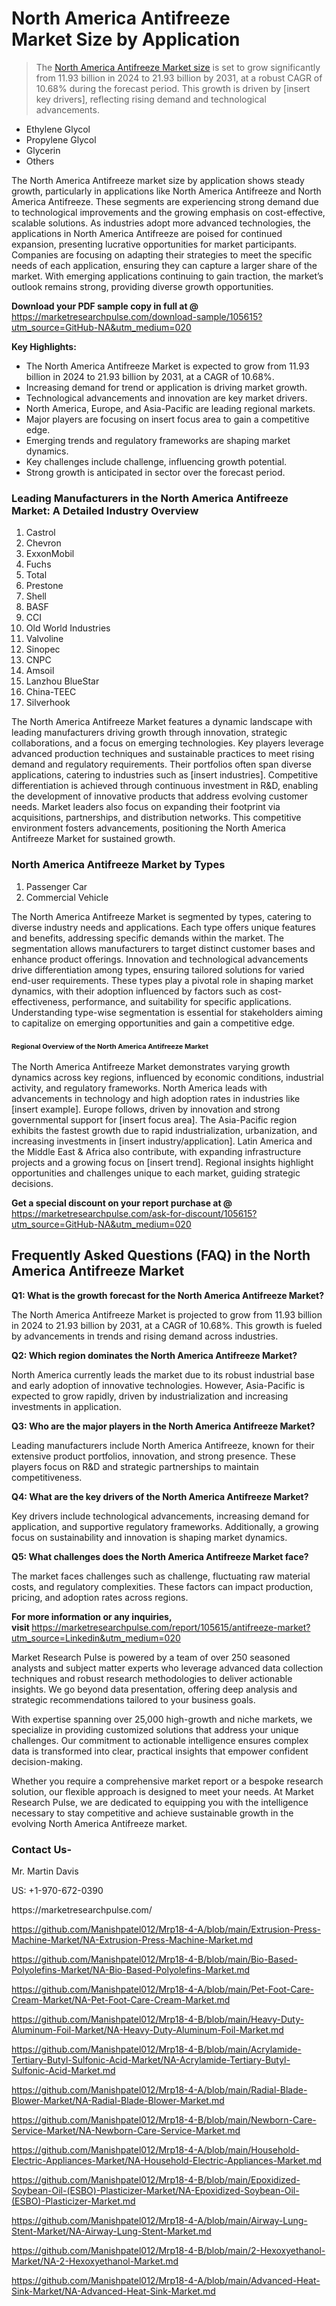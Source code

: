 <h1>North America Antifreeze Market&nbsp;Size by Application</h1><blockquote><p>The <a href="https://marketresearchpulse.com/download-sample/105615?utm_source=GitHub-NA&amp;utm_medium=020">North America Antifreeze Market size</a> is set to grow significantly from 11.93 billion in 2024 to 21.93 billion by 2031, at a robust CAGR of 10.68% during the forecast period. This growth is driven by [insert key drivers], reflecting rising demand and technological advancements.</p></blockquote><ul><li>Ethylene Glycol<li> Propylene Glycol<li> Glycerin<li> Others</li></ul><p>The North America Antifreeze market size by application shows steady growth, particularly in applications like North America Antifreeze and North America Antifreeze. These segments are experiencing strong demand due to technological improvements and the growing emphasis on cost-effective, scalable solutions. As industries adopt more advanced technologies, the applications in North America Antifreeze are poised for continued expansion, presenting lucrative opportunities for market participants. Companies are focusing on adapting their strategies to meet the specific needs of each application, ensuring they can capture a larger share of the market. With emerging applications continuing to gain traction, the market’s outlook remains strong, providing diverse growth opportunities.</p><p><strong>Download your PDF sample copy in full at @ </strong><a href="https://marketresearchpulse.com/download-sample/105615?utm_source=GitHub-NA&amp;utm_medium=020">https://marketresearchpulse.com/download-sample/105615?utm_source=GitHub-NA&amp;utm_medium=020</a></p><p><strong>Key Highlights: </strong></p><ul><li>The North America Antifreeze Market is expected to grow from 11.93 billion in 2024 to 21.93 billion by 2031, at a CAGR of 10.68%.</li><li>Increasing demand for trend or application is driving market growth.</li><li>Technological advancements and innovation are key market drivers.</li><li>North America, Europe, and Asia-Pacific are leading regional markets.</li><li>Major players are focusing on insert focus area to gain a competitive edge.</li><li>Emerging trends and regulatory frameworks are shaping market dynamics.</li><li>Key challenges include challenge, influencing growth potential.</li><li>Strong growth is anticipated in sector over the forecast period.</li></ul><h3>Leading Manufacturers in the North America Antifreeze Market: A Detailed Industry Overview</h3><ol><li>Castrol</li><li>Chevron</li><li>ExxonMobil</li><li>Fuchs</li><li>Total</li><li>Prestone</li><li>Shell</li><li>BASF</li><li>CCI</li><li>Old World Industries</li><li>Valvoline</li><li>Sinopec</li><li>CNPC</li><li>Amsoil</li><li>Lanzhou BlueStar</li><li>China-TEEC</li><li>Silverhook</li></ol><div class="flex max-w-full flex-col flex-grow"><div class="min-h-8 text-message flex w-full flex-col items-end gap-2 whitespace-normal break-words [.text-message+&amp;]:mt-5" dir="auto" data-message-author-role="assistant" data-message-id="fd8432e4-4910-450d-b182-61b7bfb0a01f" data-message-model-slug="gpt-4o"><div class="flex w-full flex-col gap-1 empty:hidden first:pt-[3px]"><div class="markdown prose w-full break-words dark:prose-invert light"><p>The North America Antifreeze Market features a dynamic landscape with leading manufacturers driving growth through innovation, strategic collaborations, and a focus on emerging technologies. Key players leverage advanced production techniques and sustainable practices to meet rising demand and regulatory requirements. Their portfolios often span diverse applications, catering to industries such as [insert industries]. Competitive differentiation is achieved through continuous investment in R&amp;D, enabling the development of innovative products that address evolving customer needs. Market leaders also focus on expanding their footprint via acquisitions, partnerships, and distribution networks. This competitive environment fosters advancements, positioning the North America Antifreeze Market for sustained growth.</p></div></div></div></div><h3>North America Antifreeze Market by Types</h3><ol><li>Passenger Car<li> Commercial Vehicle</li></ol><div class="flex max-w-full flex-col flex-grow"><div class="min-h-8 text-message flex w-full flex-col items-end gap-2 whitespace-normal break-words [.text-message+&amp;]:mt-5" dir="auto" data-message-author-role="assistant" data-message-id="084470be-0bb7-4664-bddf-5156b4f41249" data-message-model-slug="gpt-4o-mini"><div class="flex w-full flex-col gap-1 empty:hidden first:pt-[3px]"><div class="markdown prose w-full break-words dark:prose-invert light"><p>The North America Antifreeze Market is segmented by types, catering to diverse industry needs and applications. Each type offers unique features and benefits, addressing specific demands within the market. The segmentation allows manufacturers to target distinct customer bases and enhance product offerings. Innovation and technological advancements drive differentiation among types, ensuring tailored solutions for varied end-user requirements. These types play a pivotal role in shaping market dynamics, with their adoption influenced by factors such as cost-effectiveness, performance, and suitability for specific applications. Understanding type-wise segmentation is essential for stakeholders aiming to capitalize on emerging opportunities and gain a competitive edge.</p></div></div></div></div><h3><span style="font-size: 11px;">Regional Overview of the North America Antifreeze Market</span></h3><div class="flex max-w-full flex-col flex-grow"><div class="min-h-8 text-message flex w-full flex-col items-end gap-2 whitespace-normal break-words [.text-message+&amp;]:mt-5" dir="auto" data-message-author-role="assistant" data-message-id="e9038762-ce64-4e30-91c9-9bd413514231" data-message-model-slug="gpt-4o-mini"><div class="flex w-full flex-col gap-1 empty:hidden first:pt-[3px]"><div class="markdown prose w-full break-words dark:prose-invert light"><p>The North America Antifreeze Market demonstrates varying growth dynamics across key regions, influenced by economic conditions, industrial activity, and regulatory frameworks. North America leads with advancements in technology and high adoption rates in industries like [insert example]. Europe follows, driven by innovation and strong governmental support for [insert focus area]. The Asia-Pacific region exhibits the fastest growth due to rapid industrialization, urbanization, and increasing investments in [insert industry/application]. Latin America and the Middle East &amp; Africa also contribute, with expanding infrastructure projects and a growing focus on [insert trend]. Regional insights highlight opportunities and challenges unique to each market, guiding strategic decisions.</p></div></div></div></div><p><strong>Get a special discount on your report purchase at @ </strong><a href="https://marketresearchpulse.com/ask-for-discount/105615?utm_source=GitHub-NA&amp;utm_medium=020">https://marketresearchpulse.com/ask-for-discount/105615?utm_source=GitHub-NA&amp;utm_medium=020</a></p><h2>Frequently Asked Questions (FAQ) in the North America Antifreeze Market</h2><p><strong>Q1: What is the growth forecast for the North America Antifreeze Market?</strong></p><p>The North America Antifreeze Market is projected to grow from 11.93 billion in 2024 to 21.93 billion by 2031, at a CAGR of 10.68%. This growth is fueled by advancements in trends and rising demand across industries.</p><p><strong>Q2: Which region dominates the North America Antifreeze Market?</strong></p><p>North America currently leads the market due to its robust industrial base and early adoption of innovative technologies. However, Asia-Pacific is expected to grow rapidly, driven by industrialization and increasing investments in application.</p><p><strong>Q3: Who are the major players in the North America Antifreeze Market?</strong></p><p>Leading manufacturers include North America Antifreeze, known for their extensive product portfolios, innovation, and strong presence. These players focus on R&amp;D and strategic partnerships to maintain competitiveness.</p><p><strong>Q4: What are the key drivers of the North America Antifreeze Market?</strong></p><p>Key drivers include technological advancements, increasing demand for application, and supportive regulatory frameworks. Additionally, a growing focus on sustainability and innovation is shaping market dynamics.</p><p><strong>Q5: What challenges does the North America Antifreeze Market face?</strong></p><p>The market faces challenges such as challenge, fluctuating raw material costs, and regulatory complexities. These factors can impact production, pricing, and adoption rates across regions.</p><p><strong>For more information or any inquiries, visit&nbsp;</strong><a href="https://marketresearchpulse.com/report/105615/antifreeze-market?utm_source=Linkedin&utm_medium=020">https://marketresearchpulse.com/report/105615/antifreeze-market?utm_source=Linkedin&utm_medium=020</a></p><p>Market Research Pulse is powered by a team of over 250 seasoned analysts and subject matter experts who leverage advanced data collection techniques and robust research methodologies to deliver actionable insights. We go beyond data presentation, offering deep analysis and strategic recommendations tailored to your business goals.</p><p>With expertise spanning over 25,000 high-growth and niche markets, we specialize in providing customized solutions that address your unique challenges. Our commitment to actionable intelligence ensures complex data is transformed into clear, practical insights that empower confident decision-making.</p><p>Whether you require a comprehensive market report or a bespoke research solution, our flexible approach is designed to meet your needs. At Market Research Pulse, we are dedicated to equipping you with the intelligence necessary to stay competitive and achieve sustainable growth in the evolving North America Antifreeze market.</p><h3><strong>Contact Us-</strong></h3><p>Mr. Martin Davis</p><p>US: +1-970-672-0390</p><p>https://marketresearchpulse.com/</p><p><a href="https://github.com/Manishpatel012/Mrp18-4-A/blob/main/Extrusion-Press-Machine-Market/NA-Extrusion-Press-Machine-Market.md">https://github.com/Manishpatel012/Mrp18-4-A/blob/main/Extrusion-Press-Machine-Market/NA-Extrusion-Press-Machine-Market.md</a></p><p><a href="https://github.com/Manishpatel012/Mrp18-4-B/blob/main/Bio-Based-Polyolefins-Market/NA-Bio-Based-Polyolefins-Market.md">https://github.com/Manishpatel012/Mrp18-4-B/blob/main/Bio-Based-Polyolefins-Market/NA-Bio-Based-Polyolefins-Market.md</a></p><p><a href="https://github.com/Manishpatel012/Mrp18-4-A/blob/main/Pet-Foot-Care-Cream-Market/NA-Pet-Foot-Care-Cream-Market.md">https://github.com/Manishpatel012/Mrp18-4-A/blob/main/Pet-Foot-Care-Cream-Market/NA-Pet-Foot-Care-Cream-Market.md</a></p><p><a href="https://github.com/Manishpatel012/Mrp18-4-B/blob/main/Heavy-Duty-Aluminum-Foil-Market/NA-Heavy-Duty-Aluminum-Foil-Market.md">https://github.com/Manishpatel012/Mrp18-4-B/blob/main/Heavy-Duty-Aluminum-Foil-Market/NA-Heavy-Duty-Aluminum-Foil-Market.md</a></p><p><a href="https://github.com/Manishpatel012/Mrp18-4-B/blob/main/Acrylamide-Tertiary-Butyl-Sulfonic-Acid-Market/NA-Acrylamide-Tertiary-Butyl-Sulfonic-Acid-Market.md">https://github.com/Manishpatel012/Mrp18-4-B/blob/main/Acrylamide-Tertiary-Butyl-Sulfonic-Acid-Market/NA-Acrylamide-Tertiary-Butyl-Sulfonic-Acid-Market.md</a></p><p><a href="https://github.com/Manishpatel012/Mrp18-4-A/blob/main/Radial-Blade-Blower-Market/NA-Radial-Blade-Blower-Market.md">https://github.com/Manishpatel012/Mrp18-4-A/blob/main/Radial-Blade-Blower-Market/NA-Radial-Blade-Blower-Market.md</a></p><p><a href="https://github.com/Manishpatel012/Mrp18-4-B/blob/main/Newborn-Care-Service-Market/NA-Newborn-Care-Service-Market.md">https://github.com/Manishpatel012/Mrp18-4-B/blob/main/Newborn-Care-Service-Market/NA-Newborn-Care-Service-Market.md</a></p><p><a href="https://github.com/Manishpatel012/Mrp18-4-A/blob/main/Household-Electric-Appliances-Market/NA-Household-Electric-Appliances-Market.md">https://github.com/Manishpatel012/Mrp18-4-A/blob/main/Household-Electric-Appliances-Market/NA-Household-Electric-Appliances-Market.md</a></p><p><a href="https://github.com/Manishpatel012/Mrp18-4-B/blob/main/Epoxidized-Soybean-Oil-(ESBO)-Plasticizer-Market/NA-Epoxidized-Soybean-Oil-(ESBO)-Plasticizer-Market.md">https://github.com/Manishpatel012/Mrp18-4-B/blob/main/Epoxidized-Soybean-Oil-(ESBO)-Plasticizer-Market/NA-Epoxidized-Soybean-Oil-(ESBO)-Plasticizer-Market.md</a></p><p><a href="https://github.com/Manishpatel012/Mrp18-4-A/blob/main/Airway-Lung-Stent-Market/NA-Airway-Lung-Stent-Market.md">https://github.com/Manishpatel012/Mrp18-4-A/blob/main/Airway-Lung-Stent-Market/NA-Airway-Lung-Stent-Market.md</a></p><p><a href="https://github.com/Manishpatel012/Mrp18-4-B/blob/main/2-Hexoxyethanol-Market/NA-2-Hexoxyethanol-Market.md">https://github.com/Manishpatel012/Mrp18-4-B/blob/main/2-Hexoxyethanol-Market/NA-2-Hexoxyethanol-Market.md</a></p><p><a href="https://github.com/Manishpatel012/Mrp18-4-A/blob/main/Advanced-Heat-Sink-Market/NA-Advanced-Heat-Sink-Market.md">https://github.com/Manishpatel012/Mrp18-4-A/blob/main/Advanced-Heat-Sink-Market/NA-Advanced-Heat-Sink-Market.md</a></p>
